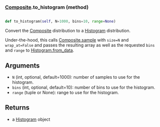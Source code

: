 ### [Composite](Composite.md).to_histogram (method)


```py

def to_histogram(self, N=1000, bins=10, range=None)

```



Convert the [Composite](Composite.md) distribution to a [Histogram](Histogram.md) distribution.

Under-the-hood, this calls [Composite.sample](Composite.sample.md) with `size=N` and `wrap_at=False`
and passes the resulting array as well as the requested `bins` and `range`
to [Histogram.from_data](Histogram.from_data.md).

Arguments
-----------
* `N` (int, optional, default=1000): number of samples to use for
    the histogram.
* `bins` (int, optional, default=10): number of bins to use for the
    histogram.
* `range` (tuple or None): range to use for the histogram.

Returns
--------
* a [Histogram](Histogram.md) object

